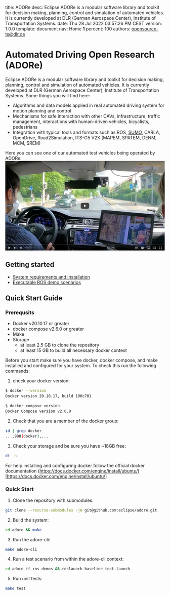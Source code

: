 title:      ADORe
desc:       Eclipse ADORe is a modular software library and toolkit for decision making, planning, control and simulation of automated vehicles. It is currently developed at DLR (German Aerospace Center), Institute of Transportation Systems.
date:       Thu 28 Jul 2022 03:57:26 PM CEST
version:    1.0.0
template:   document
nav:        Home __1__
percent:    100
authors:    opensource-ts@dlr.de

# Automated Driving Open Research (ADORe)
Eclipse ADORe is a modular software library and toolkit for decision making, planning, control and simulation of automated vehicles. 
It is currently developed at DLR (German Aerospace Center), Institute of Transportation Systems.
Some things you will find here:
- Algorithms and data models applied in real automated driving system for motion planning and control
- Mechanisms for safe interaction with other CAVs, infrastructure, traffic management, interactions with human-driven vehicles, bicyclists, pedestrians
- Integration with typical tools and formats such as ROS, [SUMO](https://github.com/eclipse/sumo), CARLA, OpenDrive, Road2Simulation, ITS-G5 V2X (MAPEM, SPATEM, DENM, MCM, SREM)

Here you can see one of our automated test vehicles being operated by ADORe:
[![ADORe example video](https://github.com/DLR-TS/adore_support/blob/master/vivre_flythrough_screenshot2.png?raw=true)](https://youtu.be/tlhPDtr4yxg)

## Getting started
- [System requirements and installation](documentation/getting_started.md)
- [Executable ROS demo scenarios](adore_if_ros_demos)

## Quick Start Guide

### Prerequsits 

- Docker v20.10.17 or greater
- docker compose v2.6.0 or greater
- Make
- Storage
  - at least 2.5 GB to clone the repository
  - at least 15 GB to build all necessary docker context

Before you start make sure you have docker, docker compose, and make installed
and configured for your system. To check this run the following commands:
1. check your docker version:
```bash
$ docker --version
Docker version 20.10.17, build 100c701
```
```bash
$ docker compose version
Docker Compose version v2.6.0
```
2. Check that you are a member of the docker group:
```bash
id | grep docker
...,998(docker),...
```
3. Check your storage and be sure you have ~18GB free:
```bash
df -h
```


For help installing and configuring docker follow the official docker documentation (https://docs.docker.com/engine/install/ubuntu/)[https://docs.docker.com/engine/install/ubuntu/]

### Quick Start
1. Clone the repository with submodules:
```bash
git clone --recurse-submodules -j8 git@github.com:eclipse/adore.git
```
2. Build the system:
```bash
cd adore && make
```
3. Run the adore-cli:
```bash
make adore-cli
```
4. Run a test scenario from within the adore-cli context:
```bash
cd adore_if_ros_demos && roslaunch baseline_test.launch
```
5. Run unit tests:
```bash
make test
```
